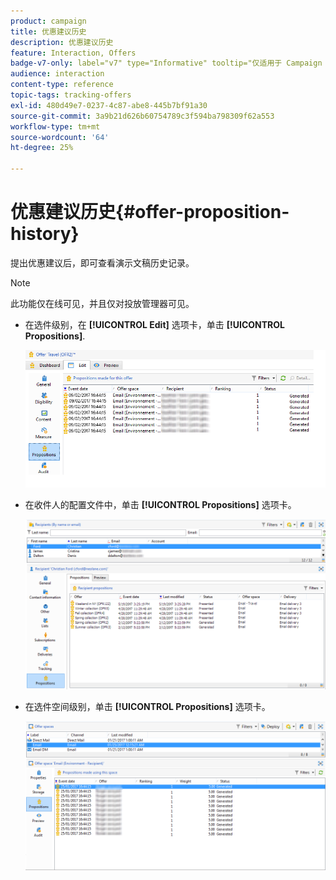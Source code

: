 ```yaml
---
product: campaign
title: 优惠建议历史
description: 优惠建议历史
feature: Interaction, Offers
badge-v7-only: label="v7" type="Informative" tooltip="仅适用于 Campaign Classic v7"
audience: interaction
content-type: reference
topic-tags: tracking-offers
exl-id: 480d49e7-0237-4c87-abe8-445b7bf91a30
source-git-commit: 3a9b21d626b60754789c3f594ba798309f62a553
workflow-type: tm+mt
source-wordcount: '64'
ht-degree: 25%

---
```


# 优惠建议历史{#offer-proposition-history}



提出优惠建议后，即可查看演示文稿历史记录。

>[!NOTE]
>
>此功能仅在线可见，并且仅对投放管理器可见。

* 在选件级别，在 **[!UICONTROL Edit]** 选项卡，单击 **[!UICONTROL Propositions]**.

  ![](assets/offer_followup_006.png)

* 在收件人的配置文件中，单击 **[!UICONTROL Propositions]** 选项卡。

  ![](assets/offer_followup_002.png)

* 在选件空间级别，单击 **[!UICONTROL Propositions]** 选项卡。

  ![](assets/offer_space_prop_001_b.png)
